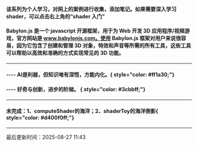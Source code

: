 #### 该系列为个人学习，对网上的案例进行收集，添加笔记。如果需要深入学习 shader，可以点击右上角的“shader 入门”

#### Babylon.js 是一个 javascript 开源框架，用于为 Web 开发 3D 应用程序/视频游戏，官方网站是 www.babylonjs.com。使用 Babylon.js 框架对用户来说很容易，因为它包含了创建和管理 3D 对象，特效和声音等所需的所有工具，这些工具可以帮助以高效和准确的方式实现常见的 3D 功能。
***

#### ---- AI是利器，但知识唯有深悟，方能内化。{ style="color: #ff1a30;"}
#### ---- 好奇与创新，进步的阶梯。 { style="color: #3cbbff;"}
***

#### 未完成：1、computeShader的海洋；2、shaderToy的海洋倒影{ style="color: #d400f0ff;"}
***
最后更新时间：2025-08-27 11:43